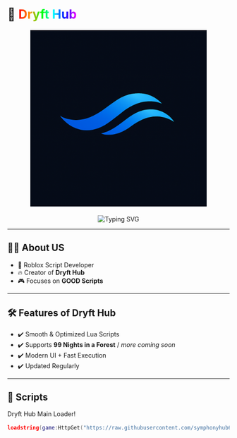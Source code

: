 # 🎺 <span style="background: linear-gradient(90deg, #ff0000, #ff9900, #00ff00, #00ffff, #0000ff, #ff00ff); -webkit-background-clip: text; color: transparent;">Dryft Hub</span>

<p align="center">
  <img src="assets/image.png" alt="Dryft Hub Logo" width="400"/><br><br>

  <img src="https://readme-typing-svg.herokuapp.com?font=JetBrains+Mono&size=28&duration=3000&pause=500&color=00FFD1&center=true&vCenter=true&width=700&lines=💨+Welcome+to+Dryft+Hub!+🎺;🟢+99+Days+in+a+Forest;🔴+Murder+Mystery+2" alt="Typing SVG" />
</p>

---

## 👨‍💻 About US

- 🚀 Roblox Script Developer
- 🔥 Creator of **Dryft Hub**  
- 🎮 Focuses on **GOOD Scripts**

---

## 🛠️ Features of Dryft Hub

- ✔️ Smooth & Optimized Lua Scripts  
- ✔️ Supports **99 Nights in a Forest** / *more coming soon*
- ✔️ Modern UI + Fast Execution  
- ✔️ Updated Regularly  

---

## 🚀 Scripts

 Dryft Hub Main Loader!
```lua
loadstring(game:HttpGet("https://raw.githubusercontent.com/symphonyhub67-a11y/Symphony-Hub/refs/heads/main/Symphony%20Hub.xyz"))()
